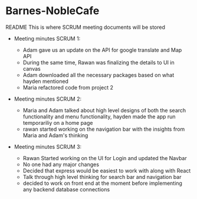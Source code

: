 # Barnes-NobleCafe
README
This is where SCRUM meeting documents will be stored



- Meeting minutes SCRUM 1:

    - Adam gave us an update on the API for google translate and Map API
    - During the same time, Rawan was finalizing the details to UI in canvas
    - Adam downloaded all the necessary packages based on what hayden mentioned
    - Maria refactored code from project 2


- Meeting minutes SCRUM 2:
    - Maria and Adam talked about high level designs of both the search functionality and menu functionality, hayden made the app run temporariliy on a home page
    - rawan started working on the navigation bar with the insights from Maria and Adam's thinking


- Meeting minutes SCRUM 3:
    - Rawan Started working on the UI for Login and updated the Navbar
    - No one had any major changes
    - Decided that express would be easiest to work with along with React
    - Talk through high level thinking for search bar and navigation bar
    - decided to work on front end at the moment before implementing any backend database connections
